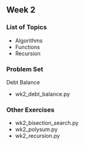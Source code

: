 ## Week 2  
### List of Topics  
* Algorithms  
* Functions  
* Recursion  
### Problem Set  
Debt Balance  
* wk2_debt_balance.py  
### Other Exercises  
* wk2_bisection_search.py  
* wk2_polysum.py  
* wk2_recursion.py 
